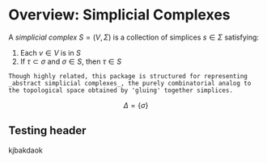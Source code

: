 # Overview: Simplicial Complexes

A _simplicial complex_ $S = (V, \Sigma)$ is a collection of simplices $s \in \Sigma$ satisfying: 

1. Each $v \in V$ is in $S$
2. If $\tau \subset \sigma$ and $\sigma \in S$, then $\tau \in S$

```{note}
Though highly related, this package is structured for representing _abstract simplicial complexes_, the purely combinatorial analog to the topological space obtained by 'gluing' together simplices. 
```

$$ \Delta = \{\sigma \}$$

## Testing header 

kjbakdaok